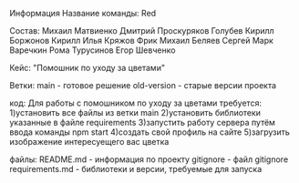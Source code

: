 Информация
Название команды: Red

Состав:
Михаил Матвиенко
Дмитрий Проскуряков
Голубев Кирилл
Боржонов Кирилл
Илья Кряжов
Фрик Михаил
Беляев Сергей
Марк Варечкин
Рома Турусинов
Егор Шевченко

Кейс:
"Помошник по уходу за цветами"

Ветки:
main - готовое решение
old-version - старые версии проекта

код:
Для работы с помошником по уходу за цветами требуется:
1)установить все файлы из ветки main
2)установить библиотеки указанные в файле requirements
3)запустить работу сервера путём ввода команды npm start
4)создать свой профиль на сайте
5)загрузить изображение интересуещего вас цветка

файлы:
README.md - информация по проекту
gitignore - файл gitignore
requirements.md - библиотеки и версии, требуемые для запуска
